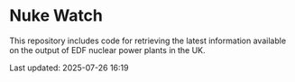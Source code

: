 # Nuke Watch

This repository includes code for retrieving the latest information available on the output of EDF nuclear power plants in the UK.

Last updated: 2025-07-26 16:19